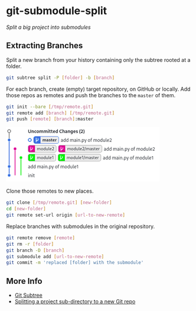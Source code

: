 # git-submodule-split
*Split a big project into submodules*

## Extracting Branches

Split a new branch from your history containing only the subtree rooted at a folder.

```bash
git subtree split -P [folder] -b [branch]
```

For each branch, create (empty) target repository, on GitHub or locally. Add those repos as remotes and push the branches to the `master` of them.

```bash
git init --bare [/tmp/remote.git]
git remote add [branch] [/tmp/remote.git]
git push [remote] [branch]:master
```

![](img/git-screenshot.png)

Clone those remotes to new places.

```bash
git clone [/tmp/remote.git] [new-folder]
cd [new-folder]
git remote set-url origin [url-to-new-remote]
```

Replace branches with submodules in the original repository.

```bash
git remote remove [remote]
git rm -r [folder]
git branch -D [branch]
git submodule add [url-to-new-remote]
git commit -m 'replaced [folder] with the submodule'
```

## More Info

- [Git Subtree](https://git-memo.readthedocs.io/en/latest/subtree.html)
- [Splitting a project sub-directory to a new Git repo](https://coderwall.com/p/a3a5xg/splitting-a-project-sub-directory-to-a-new-git-repo)
